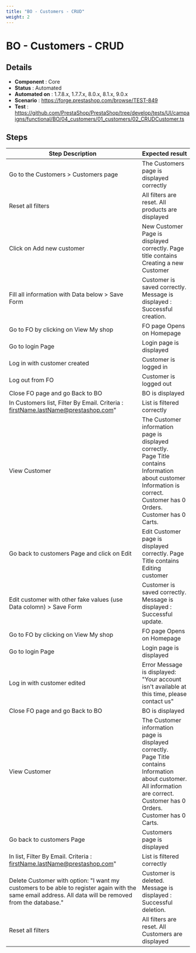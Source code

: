 ```yaml
---
title: "BO - Customers - CRUD"
weight: 2
---
```


# BO - Customers - CRUD
## Details
* **Component** : Core
* **Status** : Automated
* **Automated on** : 1.7.8.x, 1.7.7.x, 8.0.x, 8.1.x, 9.0.x
* **Scenario** : https://forge.prestashop.com/browse/TEST-849
* **Test** : https://github.com/PrestaShop/PrestaShop/tree/develop/tests/UI/campaigns/functional/BO/04_customers/01_customers/02_CRUDCustomer.ts

## Steps
| Step Description | Expected result |
| ----- | ----- |
| Go to the Customers > Customers page | The Customers page is displayed correctly |
| Reset all filters | All filters are reset. All products are displayed |
| Click on Add new customer | New Customer Page is displayed correctly. Page title contains Creating a new Customer |
| Fill all information with Data below > Save Form | Customer is saved correctly. Message is displayed : Successful creation. |
| Go to FO by clicking on View My shop | FO page Opens on Homepage |
| Go to login Page | Login page is displayed |
| Log in with customer created | Customer is logged in |
| Log out from FO | Customer is logged out |
| Close FO page and go Back to BO | BO is displayed |
| In Customers list, Filter By Email. Criteria : firstName.lastName@prestashop.com" | List is filtered correctly |
| View Customer | The Customer information page is displayed correctly.<br>Page Title contains Information about customer<br>Information is correct.<br>Customer has 0 Orders.<br>Customer has 0 Carts. |
| Go back to customers Page and click on Edit | Edit Customer page is displayed correctly. Page Title contains Editing customer |
| Edit customer with other fake values (use Data colomn) > Save Form | Customer is saved correctly. Message is displayed : Successful update. |
| Go to FO by clicking on View My shop | FO page Opens on Homepage |
| Go to login Page | Login page is displayed |
| Log in with customer edited | Error Message is displayed: "Your account isn't available at this time, please contact us" |
| Close FO page and go Back to BO | BO is displayed |
| View Customer | The Customer information page is displayed correctly.<br>Page Title contains Information about customer.<br>All information are correct.<br>Customer has 0 Orders.<br>Customer has 0 Carts. |
| Go back to customers Page | Customers page is displayed |
| In list, Filter By Email. Criteria : firstName.lastName@prestashop.com" | List is filtered correctly |
| Delete Customer with option: "I want my customers to be able to register again with the same email address. All data will be removed from the database." | Customer is deleted.<br>Message is displayed : Successful deletion. |
| Reset all filters | All filters are reset. All Customers are displayed |